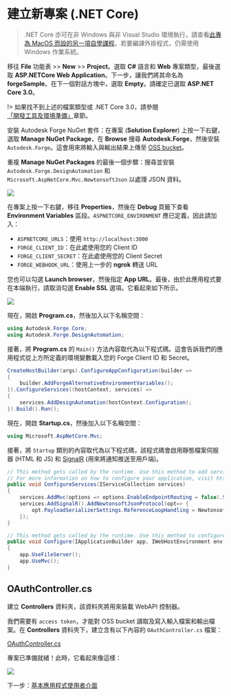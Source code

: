 # 建立新專案 (.NET Core)

> .NET Core 亦可在非 Windows 與非 Visual Studio 環境執行，請查看[此專為 MacOS 而設的另一項自學課程](https://github.com/augustogoncalves/dotnetcoreheroku)。若要編譯外掛程式，仍需使用 Windows 作業系統。

移往 **File** 功能表 >> **New** >> **Project**。選取 **C#** 語言和 **Web** 專案類型，最後選取 **ASP.NETCore Web Application**。下一步，讓我們將其命名為 **forgeSample**。在下一個對話方塊中，選取 **Empty**。請確定已選取 **ASP.NET Core 3.0**。

!> 如果找不到上述的檔案類型或 .NET Core 3.0，請參閱[「開發工具及環境準備」](/zh-TW/environment/tools/netcore)章節。

安裝 Autodesk Forge NuGet 套件：在專案 (**Solution Explorer**) 上按一下右鍵，選取 **Manage NuGet Package**，在 **Browse** 搜尋 **Autodesk.Forge**，然後安裝 `Autodesk.Forge`。這會用來將輸入與輸出結果上傳至 [OSS bucket](https://forge.autodesk.com/en/docs/data/v2/developers_guide/basics/)。

重複 **Manage NuGet Packages** 的最後一個步驟：搜尋並安裝 `Autodesk.Forge.DesignAutomation` 和 `Microsoft.AspNetCore.Mvc.NewtonsoftJson` 以處理 JSON 資料。 

![](_media/netcore/create_project.gif) 

在專案上按一下右鍵，移往 **Properties**，然後在 **Debug** 頁籤下查看 **Environment Variables** 區段。`ASPNETCORE_ENVIRONMENT` 應已定義，因此請加入：

- `ASPNETCORE_URLS`：使用 `http://localhost:3000`
- `FORGE_CLIENT_ID`：在此處使用您的 Client ID
- `FORGE_CLIENT_SECRET`：在此處使用您的 Client Secret
- `FORGE_WEBHOOK_URL`：使用上一步的 **ngrok** 轉送 URL

您也可以勾選 **Launch browser**，然後指定 **App URL**。最後，由於此應用程式要在本端執行，請取消勾選 **Enable SSL** 選項。它看起來如下所示。

![](_media/netcore/env_vars_da.png) 


現在，開啟 **Program.cs**，然後加入以下名稱空間：

```csharp
using Autodesk.Forge.Core;
using Autodesk.Forge.DesignAutomation;
```

接著，將 **Program.cs** 的 `Main()` 方法內容取代為以下程式碼。這會告訴我們的應用程式從上方所定義的環境變數載入您的 Forge Client ID 和 Secret。

```csharp
CreateHostBuilder(args).ConfigureAppConfiguration(builder =>
{
    builder.AddForgeAlternativeEnvironmentVariables();
}).ConfigureServices((hostContext, services) =>
{
    services.AddDesignAutomation(hostContext.Configuration);
}).Build().Run();
```

現在，開啟 **Startup.cs**，然後加入以下名稱空間：

```csharp
using Microsoft.AspNetCore.Mvc;
```

接著，將 `Startup` 類別的內容取代為以下程式碼，該程式碼會啟用靜態檔案伺服器 (HTML 和 JS) 和 [SignalR](https://docs.microsoft.com/en-us/aspnet/core/signalr/introduction?view=aspnetcore-2.2) (用來將通知推送至用戶端)。

```csharp
// This method gets called by the runtime. Use this method to add services to the container.
// For more information on how to configure your application, visit https://go.microsoft.com/fwlink/?LinkID=398940
public void ConfigureServices(IServiceCollection services)
{
    services.AddMvc(options => options.EnableEndpointRouting = false).SetCompatibilityVersion(CompatibilityVersion.Version_3_0).AddNewtonsoftJson();
    services.AddSignalR().AddNewtonsoftJsonProtocol(opt=> {
        opt.PayloadSerializerSettings.ReferenceLoopHandling = Newtonsoft.Json.ReferenceLoopHandling.Ignore;
    });
}

// This method gets called by the runtime. Use this method to configure the HTTP request pipeline.
public void Configure(IApplicationBuilder app, IWebHostEnvironment env)
{
    app.UseFileServer();
    app.UseMvc();
}
```

## OAuthController.cs

建立 **Controllers** 資料夾，該資料夾將用來裝載 WebAPI 控制器。

我們需要有 `access token`，才能對 OSS bucket 讀取及寫入輸入檔案和輸出檔案。在 **Controllers** 資料夾下，建立含有以下內容的 `OAuthController.cs` 檔案：

[OAuthController.cs](_snippets/modifymodels/netcore/OAuthController.cs ':include :type=code csharp')

專案已準備就緒！此時，它看起來像這樣：

![](_media/designautomation/netcore/basefiles_step1.png) 

下一步：[基本應用程式使用者介面](/zh-TW/designautomation/html/)